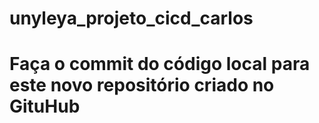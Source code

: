 # unyleya_projeto_cicd_carlos
# Faça o commit do código local para este novo repositório criado no GituHub
